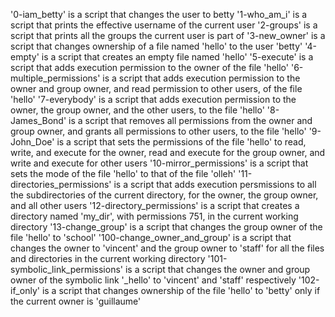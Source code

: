 '0-iam_betty' is a script that changes the user to betty
'1-who_am_i' is a script that prints the effective username of the current user
'2-groups' is a script that prints all the groups the current user is part of
'3-new_owner' is a script that changes ownership of a file named 'hello' to the user 'betty'
'4-empty' is a script that creates an empty file named 'hello'
'5-execute' is a script that adds execution permission to the owner of the file 'hello'
'6-multiple_permissions' is a script that adds execution permission to the owner and group owner, and read permission to other users, of the file 'hello'
'7-everybody' is a script that adds execution permission to the owner, the group owner, and the other users, to the file 'hello'
'8-James_Bond' is a script that removes all permissions from the owner and group owner, and grants all permissions to other users, to the file 'hello'
'9-John_Doe' is a script that sets the permissions of the file 'hello' to read, write, and execute for the owner, read and execute for the group owner, and write and execute for other users
'10-mirror_permissions' is a script that sets the mode of the file 'hello' to that of the file 'olleh'
'11-directories_permissions' is a script that adds execution persmissions to all the subdirectories of the current directory, for the owner, the group owner, and all other users
'12-directory_permissions' is a script that creates a directory named 'my_dir', with permissions 751, in the current working directory
'13-change_group' is a script that changes the group owner of the file 'hello' to 'school'
'100-change_owner_and_group' is a script that changes the owner to 'vincent' and the group owner to 'staff' for all the files and directories in the current working directory
'101-symbolic_link_permissions' is a script that changes the owner and group owner of the symbolic link '_hello' to 'vincent' and 'staff' respectively
'102-if_only' is a script that changes ownership of the file 'hello' to 'betty' only if the current owner is 'guillaume'

